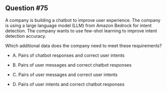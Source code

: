 ## Question #75

 A company is building a chatbot to improve user experience. The company is using a large language model (LLM) from Amazon Bedrock for intent detection. The company wants to use few-shot learning to improve intent detection accuracy.

Which additional data does the company need to meet these requirements?

- A. Pairs of chatbot responses and correct user intents

- B. Pairs of user messages and correct chatbot responses

- C. Pairs of user messages and correct user intents

- D. Pairs of user intents and correct chatbot responses